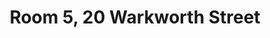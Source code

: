 ---
basin: 'Yes'
cudn: false
floor: First
grade: 6
images: []
living_room: 'No'
location: Warkworth
name: '5'
network: Wireless Only
title: Room 5, 20 Warkworth Street
---